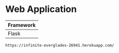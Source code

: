 # Web Application

|Framework|
|-|
|Flask|

```
https://infinite-everglades-26941.herokuapp.com/
```
